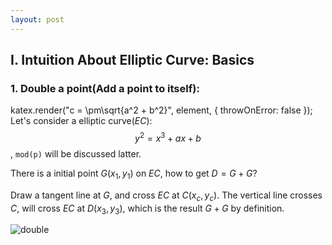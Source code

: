 ```yaml
---
layout: post
---
```


## I. Intuition About Elliptic Curve: Basics
### 1. Double a point(Add a point to itself):
katex.render("c = \\pm\\sqrt{a^2 + b^2}", element, {
    throwOnError: false
});
   Let's consider a elliptic curve$(EC)$: $$y^2 = x^3 + ax + b$$
   , `mod(p)` will be discussed latter.

   There is a initial point $G(x_{1},y_{1})$ on $EC$, how to get $D = G + G$?

   Draw a tangent line at $G$, and cross $EC$ at $C(x_{c},y_{c})$. The vertical line crosses $C$, will cross $EC$ at $D(x_{3},y_{3})$, which is the result $G+G$ by definition.

   ![double](/Blog/assets/img/muti.png)
